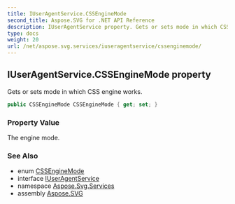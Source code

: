 ```yaml
---
title: IUserAgentService.CSSEngineMode
second_title: Aspose.SVG for .NET API Reference
description: IUserAgentService property. Gets or sets mode in which CSS engine works
type: docs
weight: 20
url: /net/aspose.svg.services/iuseragentservice/cssenginemode/
---
```

## IUserAgentService.CSSEngineMode property

Gets or sets mode in which CSS engine works.

```csharp
public CSSEngineMode CSSEngineMode { get; set; }
```

### Property Value

The engine mode.

### See Also

* enum [CSSEngineMode](../../../aspose.svg.dom.css/cssenginemode/)
* interface [IUserAgentService](../)
* namespace [Aspose.Svg.Services](../../../aspose.svg.services/)
* assembly [Aspose.SVG](../../../)
